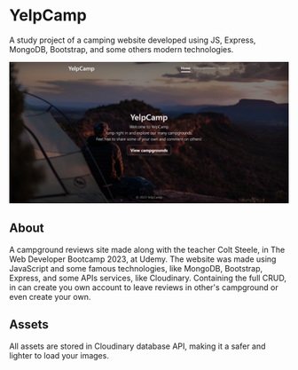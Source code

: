 # YelpCamp

A study project of a camping website developed using JS, Express, MongoDB, Bootstrap, and some others modern technologies.

![YelpCamp Homepage](/public/YelpHome.png)

## About

A campground reviews site made along with the teacher Colt Steele, in The Web Developer Bootcamp 2023, at Udemy. The website
was made using JavaScript and some famous technologies, like MongoDB, Bootstrap, Express, and some APIs services, like Cloudinary.
Containing the full CRUD, in can create you own account to leave reviews in other's campground or even create your own.

## Assets

All assets are stored in Cloudinary database API, making it a safer and lighter to load your images.
